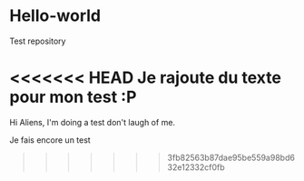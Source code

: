 # Hello-world
Test repository

<<<<<<< HEAD
Je rajoute du texte pour mon test :P
=======
Hi Aliens, I'm doing a test don't laugh of me. 

Je fais encore un test
>>>>>>> 3fb82563b87dae95be559a98bd632e12332cf0fb
